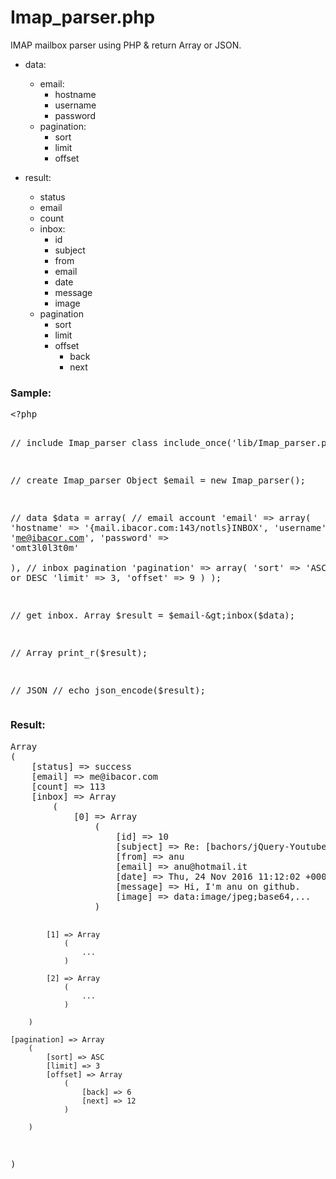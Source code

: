# Imap_parser.php
IMAP mailbox parser using PHP &amp; return Array or JSON.

- data:
	- email:
		- hostname
		- username
		- password
	- pagination:
		- sort
		- limit
		- offset
	
- result:
	- status
	- email
	- count
	- inbox:
		- id
		- subject
		- from
		- email
		- date
		- message
		- image
	- pagination
		- sort
		- limit
		- offset
			- back
			- next
      
<h3>Sample:</h3>
<pre>&lt;?php

// include Imap_parser class
include_once('lib/Imap_parser.php');

// create Imap_parser Object
$email = new Imap_parser();

// data
$data = array(
    // email account
    'email' =&gt; array(
        'hostname' =&gt; '{mail.ibacor.com:143/notls}INBOX',
        'username' =&gt; 'me@ibacor.com',
        'password' =&gt; 'omt3l0l3t0m'    
    ),
    // inbox pagination
    'pagination' =&gt; array(
        'sort' =&gt; 'ASC', // or DESC
        'limit' =&gt; 3,
        'offset' =&gt; 9
    )
);

// get inbox. Array
$result = $email-&gt;inbox($data);

// Array
print_r($result);

// JSON
// echo json_encode($result);</pre>

<h3>Result:</h3>
<pre>Array
(
    [status] => success
    [email] => me@ibacor.com
    [count] => 113
    [inbox] => Array
        (
            [0] => Array
                (
                    [id] => 10
                    [subject] => Re: [bachors/jQuery-Youtube-Channels-Playlist]
                    [from] => anu
                    [email] => anu@hotmail.it
                    [date] => Thu, 24 Nov 2016 11:12:02 +0000
                    [message] => Hi, I'm anu on github.
                    [image] => data:image/jpeg;base64,...
                )

            [1] => Array
                (
                    ...
                )

            [2] => Array
                (
                    ...
                )

        )

    [pagination] => Array
        (
            [sort] => ASC
            [limit] => 3
            [offset] => Array
                (
                    [back] => 6
                    [next] => 12
                )

        )

)
</pre>
